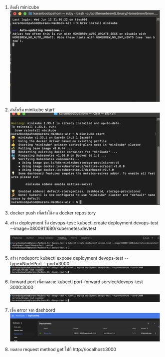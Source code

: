 1. ติดตั้ง minicube![1718210311444](images/minikube_answer/1718210311444.png)
2. คำสั่งเริ่ม minikube start![1718210390879](images/minikube_answer/1718210390879.png)
3. docker push เพื่อเข้าใช้งาน docker repository
4. สร้าง deployment ชื่อ devops-test: kubectl create deployment devops-test --image=0800911680/kubernetes:devtest

   ![1718211387021](images/minikube_answer/1718211387021.png)
5. สร้าง nodeport: kubectl expose deployment devops-test --type=NodePort --port=3000![1718211534225](images/minikube_answer/1718211534225.png)
6. forward port เพื่อทดสอบ: kubectl port-forward service/devops-test 3000:3000

   ![1718211647792](images/minikube_answer/1718211647792.png)
7. เช็ค error จาก dashbord![1718211757489](images/minikube_answer/1718211757489.png)
8. ทดสอบ request method get ไปที่ http://localhost:3000
